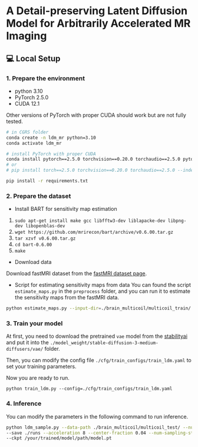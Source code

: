 # A Detail-preserving Latent Diffusion Model for Arbitrarily Accelerated MR Imaging


## 💻 Local Setup

### 1. Prepare the environment


- python 3.10  
- PyTorch 2.5.0  
- CUDA 12.1  

Other versions of PyTorch with proper CUDA should work but are not fully tested.

```bash
# in CGRS folder
conda create -n ldm_mr python=3.10
conda activate ldm_mr

# install PyTorch with proper CUDA
conda install pytorch==2.5.0 torchvision==0.20.0 torchaudio==2.5.0 pytorch-cuda=12.1 -c pytorch -c nvidia
# or
# pip install torch==2.5.0 torchvision==0.20.0 torchaudio==2.5.0 --index-url https://download.pytorch.org/whl/cu121

pip install -r requirements.txt
```

### 2. Prepare the dataset

- Install BART for sensitivity map estimation

1. ```sudo apt-get install make gcc libfftw3-dev liblapacke-dev libpng-dev libopenblas-dev```
1. ```wget https://github.com/mrirecon/bart/archive/v0.6.00.tar.gz```
1. ```tar xzvf v0.6.00.tar.gz```
1. ```cd bart-0.6.00```
1. ```make```

- Download data

Download fastMRI dataset from the [fastMRI dataset page](https://fastmri.med.nyu.edu/).

- Script for estimating sensitivity maps from data
You can found the script `estimate_maps.py` in the `preprocess` folder, and you can run it to estimate the sensitivity maps from the fastMRI data.
```bash
python estimate_maps.py --input-dir=./brain_multicoil/multicoil_train/ --output-dir=./brain_multicoil/multicoil_train_processed/ --organ=brain
```

### 3. Train your model
At first, you need to download the pretrained `vae` model from the [stabilityai](https://huggingface.co/stabilityai/stable-diffusion-3-medium-diffusers/tree/main) and
put it into the `./model_weight/stable-diffusion-3-medium-diffusers/vae/` folder.

Then, you can modify the config file `./cfg/train_configs/train_ldm.yaml` to set your training parameters.

Now you are ready to run. 

```
python train_ldm.py --config=./cfg/train_configs/train_ldm.yaml
```

### 4. Inference

You can modify the parameters in the following command to run inference.
```bash
python ldm_sample.py --data-path ./brain_multicoil/multicoil_test/ --num-slices 0 \
--save ./runs --acceleration 8 --center-fraction 0.04 --num-sampling-steps 1000 \
--ckpt /your/trained/model/path/model.pt
```
